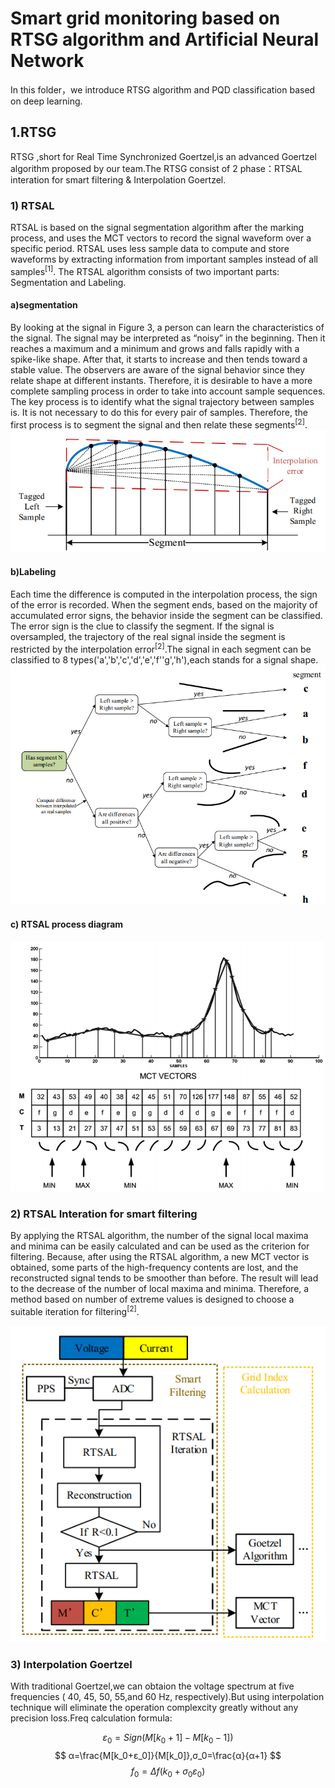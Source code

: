 # Smart grid monitoring based on RTSG algorithm and Artificial Neural Network
 In this folder，we introduce RTSG algorithm and PQD classification based on deep learning.
## 1.RTSG
RTSG ,short for Real Time Synchronized Goertzel,is an advanced Goertzel algorithm proposed by our team.The RTSG consist of 2 phase：RTSAL interation for smart filtering & Interpolation Goertzel.
### 1) RTSAL
RTSAL is based on the signal segmentation algorithm after the marking process, and uses the MCT vectors to record the signal waveform over a specific period. RTSAL uses less sample data to compute and store waveforms by extracting information from important samples instead of all samples<sup>[1]</sup>. The RTSAL algorithm consists of two important parts: Segmentation and Labeling.
#### a)segmentation
By looking at the signal in Figure 3, a person can learn the characteristics of the signal. The signal may be interpreted as “noisy” in the beginning. Then it reaches a maximum and a minimum and grows and falls rapidly with a spike-like shape. After that, it starts to increase and then tends toward a stable value. The observers are aware of the signal behavior since they relate shape at different instants. Therefore, it is desirable to have a more complete sampling process in order to take into account sample sequences. The key process is to identify what the signal trajectory between samples is. It is not necessary to do this for every pair of samples. Therefore, the first process is to segment the signal and then relate these segments<sup>[2]</sup>.  
![Segmentation](https://github.com/Jason-Cooperate/Harmonic-Monitoring-and-Suppression-system-for-Distributed-Smart-Grid-in-Public-Buildings/blob/master/Picture/Seg.png)    
#### b)Labeling
Each time the difference is computed in the interpolation process, the sign of the error is recorded. When the segment ends, based on the majority of accumulated error signs, the behavior inside the segment can be classified. The error sign is the clue to classify the segment. If the signal is oversampled, the trajectory of the real signal inside the segment is restricted by the interpolation error<sup>[2]</sup>.The signal in each segment can be classified to 8 types('a','b','c','d','e','f''g','h'),each stands for a signal shape.
![Label](https://github.com/Jason-Cooperate/Harmonic-Monitoring-and-Suppression-system-for-Distributed-Smart-Grid-in-Public-Buildings/blob/master/Picture/Label.png)
#### c) RTSAL process diagram
![RTSAL](https://github.com/Jason-Cooperate/Harmonic-Monitoring-and-Suppression-system-for-Distributed-Smart-Grid-in-Public-Buildings/blob/master/Picture/RTSAL.png)

### 2) RTSAL Interation for smart filtering
By applying the RTSAL algorithm, the number of the signal local maxima and minima can be easily calculated and can be used as the criterion for filtering. Because, after using the RTSAL algorithm, a new MCT vector is obtained, some parts of the high-frequency contents are lost, and the reconstructed signal tends to be smoother than before. The result will lead to the decrease of the number of local maxima and minima. Therefore, a method based on number of extreme values is designed to choose a suitable iteration for filtering<sup>[2]</sup>.

![SmartFilter](https://github.com/Jason-Cooperate/Harmonic-Monitoring-and-Suppression-system-for-Distributed-Smart-Grid-in-Public-Buildings/blob/master/Picture/SF.png)
### 3) Interpolation Goertzel
 With traditional Goertzel,we can obtaion the voltage spectrum  at five frequencies ( 40, 45, 50, 55,and 60 Hz, respectively).But using interpolation technique will eliminate the operation complexcity greatly without any precision loss.Freq calculation formula:

   $$ ε_0=Sign(M[k_0+1]-M[k_0-1]) $$
   $$ α=\frac{M[k_0+ε_0]}{M[k_0]},σ_0=\frac{α}{α+1} $$
   $$ f_0= \Delta f (k_0+σ_0ε_0) $$
